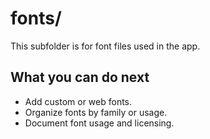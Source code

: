 # fonts/

This subfolder is for font files used in the app.

## What you can do next
- Add custom or web fonts.
- Organize fonts by family or usage.
- Document font usage and licensing. 